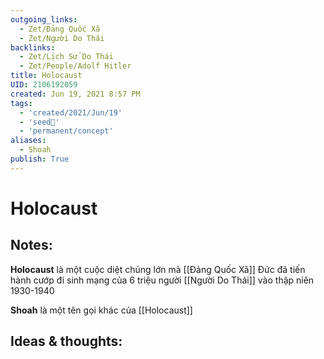 ```yaml
---
outgoing_links:
  - Zet/Đảng Quốc Xã
  - Zet/Người Do Thái
backlinks:
  - Zet/Lịch Sử Do Thái
  - Zet/People/Adolf Hitler
title: Holocaust
UID: 2106192059
created: Jun 19, 2021 8:57 PM 
tags:
  - 'created/2021/Jun/19'
  - 'seed🥜'
  - 'permanent/concept'
aliases:
  - Shoah
publish: True
---
```

# Holocaust

## Notes:
**Holocaust** là một cuộc diệt chủng lớn mà [[Đảng Quốc Xã]] Đức đã tiến hành cướp đi sinh mạng của 6 triệu người [[Người Do Thái]] vào thập niên 1930-1940

**Shoah** là một tên gọi khác của [[Holocaust]]

## Ideas & thoughts:
